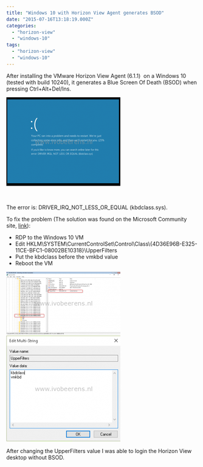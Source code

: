 ```yaml
---
title: "Windows 10 with Horizon View Agent generates BSOD"
date: "2015-07-16T13:18:19.000Z"
categories: 
  - "horizon-view"
  - "windows-10"
tags: 
  - "horizon-view"
  - "windows-10"
---
```


After installing the VMware Horizon View Agent (6.1.1)  on a Windows 10 (tested with build 10240), it generates a Blue Screen Of Death (BSOD) when pressing Ctrl+Alt+Del/Ins.

[![PSOD](images/PSOD-300x233.png)](https://www.ivobeerens.nl/wp-content/uploads/2015/07/PSOD.png)

 

The error is: DRIVER\_IRQ\_NOT\_LESS\_OR\_EQUAL (kbdclass.sys).

To fix the problem (The solution was found on the Microsoft Community site, [link](http://answers.microsoft.com/en-us/insider/forum/insider_wintp-insider_devices/build-10130-enterprise-x64-bsod-with-vmware/d8c52293-2f4f-42fd-86dc-b002b3ae8b09)):

- RDP to the Windows 10 VM
- Edit HKLM\\SYSTEM\\CurrentControlSet\\Control\\Class\\{4D36E96B-E325-11CE-BFC1-08002BE10318}\\UpperFilters
- Put the kbdclass before the vmkbd value
- Reboot the VM

[![Upperclasses](images/Upperclasses-300x165.png)](https://www.ivobeerens.nl/wp-content/uploads/2015/07/Upperclasses.png) [![Uppper2](images/Uppper2-300x278.png)](https://www.ivobeerens.nl/wp-content/uploads/2015/07/Uppper2.png)

After changing the UpperFilters value I was able to login the Horizon View desktop without BSOD.
